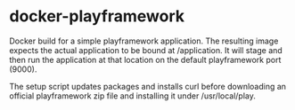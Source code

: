 docker-playframework
====================

Docker build for a simple playframework application. The resulting
image expects the actual application to be bound at /application.  It
will stage and then run the application at that location on the
default playframework port (9000).

The setup script updates packages and installs curl before downloading
an official playframework zip file and installing it under /usr/local/play.

